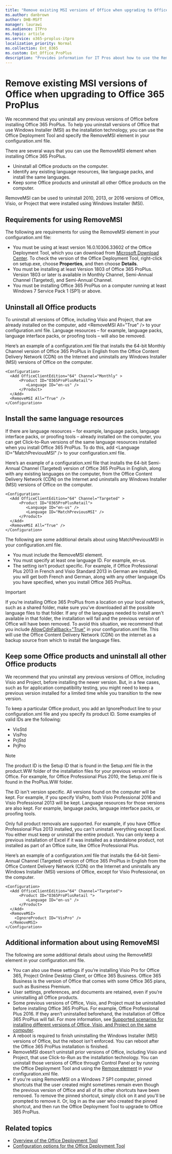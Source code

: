 ```yaml
---
title: "Remove existing MSI versions of Office when upgrading to Office 365 ProPlus"
ms.author: danbrown
author: DHB-MSFT
manager: laurawi
ms.audience: ITPro
ms.topic: article
ms.service: o365-proplus-itpro
localization_priority: Normal
ms.collection: Ent_O365
ms.custom: Ent_Office_ProPlus
description: "Provides information for IT Pros about how to use the RemoveMSI element when upgrading to Office 365 ProPlus from an MSI version of Office"
---
```


# Remove existing MSI versions of Office when upgrading to Office 365 ProPlus

We recommend that you uninstall any previous versions of Office before installing Office 365 ProPlus. To help you uninstall versions of Office that use Windows Installer (MSI) as the installation technology, you can use the Office Deployment Tool and specify the RemoveMSI element in your configuration.xml file.

There are several ways that you can use the RemoveMSI element when installing Office 365 ProPlus.

- Uninstall all Office products on the computer.
- Identify any existing language resources, like language packs, and install the same languages.
- Keep some Office products and uninstall all other Office products on the computer.

RemoveMSI can be used to uninstall 2010, 2013, or 2016 versions of Office, Visio, or Project that were installed using Windows Installer (MSI).

## Requirements for using RemoveMSI

The following are requirements for using the RemoveMSI element in your configuration.xml file:

- You must be using at least version 16.0.10306.33602 of the Office Deployment Tool, which you can download from [Microsoft Download Center](http://go.microsoft.com/fwlink/p/?LinkID=626065). To check the version of the Office Deployment Tool, right-click on setup.exe, choose **Properties**, and then choose **Details**.
- You must be installing at least Version 1803 of Office 365 ProPlus. Version 1803 or later is available in Monthly Channel, Semi-Annual Channel (Targeted), and Semi-Annual Channel.
- You must be installing Office 365 ProPlus on a computer running at least Windows 7 Service Pack 1 (SP1) or above.
 
## Uninstall all Office products

To uninstall all versions of Office, including Visio and Project, that are already installed on the computer, add \<RemoveMSI All="True" /> to your configuration.xml file. Language resources – for example, language packs, language interface packs, or proofing tools – will also be removed.

Here’s an example of a configuration.xml file that installs the 64-bit Monthly Channel version of Office 365 ProPlus in English from the Office Content Delivery Network (CDN) on the Internet and uninstalls any Windows Installer (MSI) versions of Office on the computer.

```
<Configuration>
  <Add OfficeClientEdition="64" Channel="Monthly" >
      <Product ID="O365ProPlusRetail">
         <Language ID="en-us" />
      </Product>
  </Add>
  <RemoveMSI All="True" />
</Configuration>
```


## Install the same language resources

If there are language resources – for example, language packs, language interface packs, or proofing tools – already installed on the computer, you can get Click-to-Run versions of the same language resources installed when you install Office 365 ProPlus. To do this, add \<Language ID="MatchPreviousMSI" /> to your configuration.xml file. 

Here’s an example of a configuration.xml file that installs the 64-bit Semi-Annual Channel (Targeted) version of Office 365 ProPlus in English, along with any existing languages on the computer, from the Office Content Delivery Network (CDN) on the Internet and uninstalls any Windows Installer (MSI) versions of Office on the computer.

```
<Configuration>
  <Add OfficeClientEdition="64" Channel="Targeted" >
      <Product ID="O365ProPlusRetail">
         <Language ID="en-us" />
         <Language ID="MatchPreviousMSI" />
      </Product>
  </Add>
  <RemoveMSI All="True" />
</Configuration>
```

The following are some additional details about using MatchPreviousMSI in your configuration.xml file.
- You must include the RemoveMSI element.
- You must specify at least one language ID. For example, en-us.
- The setting isn’t product specific. For example, if Office Professional Plus 2013 in French and Visio Standard 2013 in German are installed, you will get both French and German, along with any other language IDs you have specified, when you install Office 365 ProPlus.
 
> [!IMPORTANT]
> If you’re installing Office 365 ProPlus from a location on your local network, such as a shared folder, make sure you’ve downloaded all the possible language files to that folder. If any of the languages needed to install aren't available in that folder, the installation will fail and the previous version of Office will have been removed. To avoid this situation, we recommend that you include [AllowCdnFallback="True"](configuration-options-for-the-office-2016-deployment-tool.md#allowcdnfallback-attribute-part-of-add-element) in your configuration.xml file. This will use the Office Content Delivery Network (CDN) on the internet as a backup source from which to install the language files.


## Keep some Office products and uninstall all other Office products 

We recommend that you uninstall any previous versions of Office, including Visio and Project, before installing the newer version. But, in a few cases, such as for application compatibility testing, you might need to keep a previous version installed for a limited time while you transition to the new version.

To keep a particular Office product, you add an IgnoreProduct line to your configuration.xml file and you specify its product ID. Some examples of valid IDs are the following:
- VisStd
- VisPro
- PrjStd
- PrjPro

> [!NOTE]
> The product ID is the Setup ID that is found in the Setup.xml file in the product.WW folder of the installation files for your previous version of Office. For example, for Office Professional Plus 2010, the Setup.xml file is found in the ProPlus.WW folder. 

The ID isn't version specific. All versions found on the computer will be kept. For example, if you specify VisPro, both Visio Professional 2016 and Visio Professional 2013 will be kept. Language resources for those versions are also kept. For example, language packs, language interface packs, or proofing tools. 

Only full product removals are supported. For example, if you have Office Professional Plus 2013 installed, you can't uninstall everything except Excel. You either must keep or uninstall the entire product. You can only keep a previous installation of Excel if it was installed as a standalone product, not installed as part of an Office suite, like Office Professional Plus.

Here’s an example of a configuration.xml file that installs the 64-bit Semi-Annual Channel (Targeted) version of Office 365 ProPlus in English from the Office Content Delivery Network (CDN) on the Internet and uninstalls any Windows Installer (MSI) versions of Office, except for Visio Professional, on the computer.

```
<Configuration>
  <Add OfficeClientEdition="64" Channel="Targeted">
      <Product ID="O365ProPlusRetail ">
         <Language ID="en-us" />
      </Product>
  </Add>
  <RemoveMSI>
    <IgnoreProduct ID="VisPro" />
  </RemoveMSI>
</Configuration>
```

## Additional information about using RemoveMSI

The following are some additional details about using the RemoveMSI element in your configuration.xml file.
- You can also use these settings if you’re installing Visio Pro for Office 365, Project Online Desktop Client, or Office 365 Business. Office 365 Business is the version of Office that comes with some Office 365 plans, such as Business Premium.
- User settings, preferences, and documents are retained, even if you’re uninstalling all Office products.
- Some previous versions of Office, Visio, and Project must be uninstalled before installing Office 365 ProPlus. For example, Office Professional Plus 2016. If they aren’t uninstalled beforehand, the installation of Office 365 ProPlus will fail. For more information, see [Supported scenarios for installing different versions of Office, Visio, and Project on the same computer](install-different-office-visio-and-project-versions-on-the-same-computer.md). 
- A reboot is required to finish uninstalling the Windows Installer (MSI) versions of Office, but the reboot isn’t enforced. You can reboot after the Office 365 ProPlus installation is finished.
- RemoveMSI doesn’t uninstall prior versions of Office, including Visio and Project, that use Click-to-Run as the installation technology. You can uninstall those versions of Office through Control Panel or by running the Office Deployment Tool and using the [Remove element](configuration-options-for-the-office-2016-deployment-tool.md#remove-element) in your configuration.xml file.
- If you're using RemoveMSI on a Windows 7 SP1 computer, pinned shortcuts that the user created might sometimes remain even though the previous version of Office and all of its other shortcuts have been removed. To remove the pinned shortcut, simply click on it and you'll be prompted to remove it. Or, log in as the user who created the pinned shortcut, and then run the Office Deployment Tool to upgrade to Office 365 ProPlus.

## Related topics
- [Overview of the Office Deployment Tool](overview-of-the-office-2016-deployment-tool.md)
- [Configuration options for the Office Deployment Tool](configuration-options-for-the-office-2016-deployment-tool.md)
